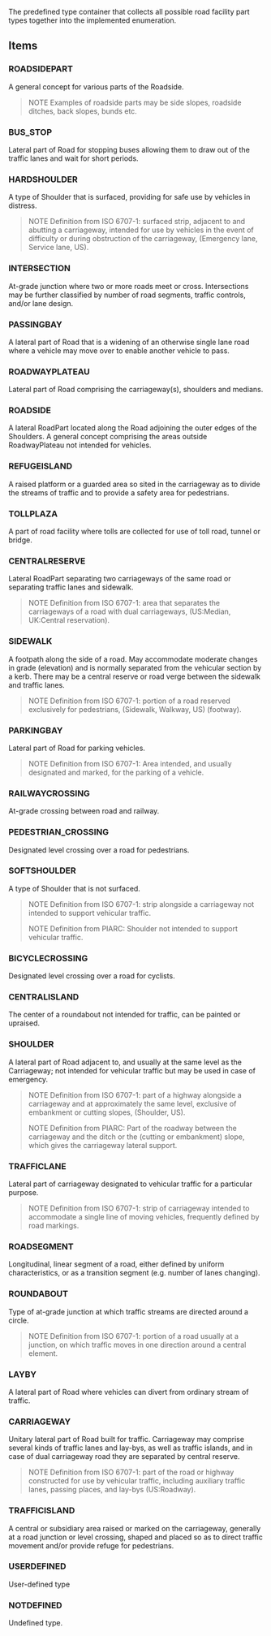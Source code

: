 The predefined type container that collects all possible road facility part types together into the implemented enumeration.

<!-- end of short definition -->


## Items

### ROADSIDEPART
A general concept for various parts of the Roadside.

> NOTE Examples of roadside parts may be side slopes, roadside ditches, back slopes, bunds etc.

### BUS_STOP
Lateral part of Road for stopping buses allowing them to draw out of the traffic lanes and wait for short periods.

### HARDSHOULDER
A type of Shoulder that is surfaced, providing for safe use by vehicles in distress.

> NOTE Definition from ISO 6707-1: surfaced strip, adjacent to and abutting a carriageway, intended for use by vehicles in the event of difficulty or during obstruction of the carriageway, (Emergency lane, Service lane, US).

### INTERSECTION
At-grade junction where two or more roads meet or cross. Intersections may be further classified by number of road segments, traffic controls, and/or lane design.

### PASSINGBAY
A lateral part of Road that is a widening of an otherwise single lane road where a vehicle may move over to enable another vehicle to pass.

### ROADWAYPLATEAU
Lateral part of Road comprising the carriageway(s), shoulders and medians.

### ROADSIDE
A lateral RoadPart located along the Road adjoining the outer edges of the Shoulders. A general concept comprising the areas outside RoadwayPlateau not intended for vehicles.

### REFUGEISLAND
A raised platform or a guarded area so sited in the carriageway as to divide the streams of traffic and to provide a safety area for pedestrians.

### TOLLPLAZA
A part of road facility where tolls are collected for use of toll road, tunnel or bridge.

### CENTRALRESERVE
Lateral RoadPart separating two carriageways of the same road or separating traffic lanes and sidewalk.

> NOTE Definition from ISO 6707-1: area that separates the carriageways of a road with dual carriageways, (US:Median, UK:Central reservation).

### SIDEWALK
A footpath along the side of a road. May accommodate moderate changes in grade (elevation) and is normally separated from the vehicular section by a kerb. There may be a central reserve or road verge between the sidewalk and traffic lanes.

> NOTE Definition from ISO 6707-1: portion of a road reserved exclusively for pedestrians, (Sidewalk, Walkway, US) (footway).

### PARKINGBAY
Lateral part of Road for parking vehicles.

> NOTE Definition from ISO 6707-1: Area intended, and usually designated and marked, for the parking of a vehicle.

### RAILWAYCROSSING
At-grade crossing between road and railway.

### PEDESTRIAN_CROSSING
Designated level crossing over a road for pedestrians.

### SOFTSHOULDER
A type of Shoulder that is not surfaced.

> NOTE Definition from ISO 6707-1: strip alongside a carriageway not intended to support vehicular traffic.
>
> NOTE Definition from PIARC: Shoulder not intended to support vehicular traffic.

### BICYCLECROSSING
Designated level crossing over a road for cyclists.

### CENTRALISLAND
The center of a roundabout not intended for traffic, can be painted or upraised.

### SHOULDER
A lateral part of Road adjacent to, and usually at the same level as the Carriageway; not intended for vehicular traffic but may be used in case of emergency.

> NOTE Definition from ISO 6707-1: part of a highway alongside a carriageway and at approximately the same level, exclusive of embankment or cutting slopes, (Shoulder, US).
>
> NOTE Definition from PIARC: Part of the roadway between the carriageway and the ditch or the (cutting or embankment) slope, which gives the carriageway lateral support.

### TRAFFICLANE
Lateral part of carriageway designated to vehicular traffic for a particular purpose.

> NOTE Definition from ISO 6707-1: strip of carriageway intended to accommodate a single line of moving vehicles, frequently defined by road markings.

### ROADSEGMENT
Longitudinal, linear segment of a road, either defined by uniform characteristics, or as a transition segment (e.g. number of lanes changing).

### ROUNDABOUT
Type of at-grade junction at which traffic streams are directed around a circle.

> NOTE Definition from ISO 6707-1: portion of a road usually at a junction, on which traffic moves in one direction around a central element.

### LAYBY
A lateral part of Road where vehicles can divert from ordinary stream of traffic.

### CARRIAGEWAY
Unitary lateral part of Road built for traffic. Carriageway may comprise several kinds of traffic lanes and lay-bys, as well as traffic islands, and in case of dual carriageway road they are separated by central reserve.

> NOTE Definition from ISO 6707-1: part of the road or highway constructed for use by vehicular traffic, including auxiliary traffic lanes, passing places, and lay-bys (US:Roadway).

### TRAFFICISLAND
A central or subsidiary area raised or marked on the carriageway, generally at a road junction or level crossing, shaped and placed so as to direct traffic movement and/or provide refuge for pedestrians.

### USERDEFINED
User-defined type

### NOTDEFINED
Undefined type.
